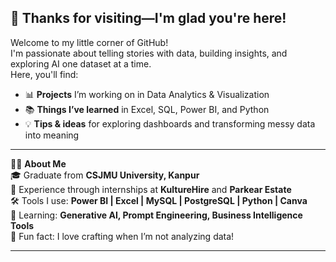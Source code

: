 ## 🌷 Thanks for visiting—I'm glad you're here!


Welcome to my little corner of GitHub!  
I'm passionate about telling stories with data, building insights, and exploring AI one dataset at a time.  
Here, you'll find:

- 📊 **Projects** I’m working on in Data Analytics & Visualization  
- 📚 **Things I’ve learned** in Excel, SQL, Power BI, and Python  
- 💡 **Tips & ideas** for exploring dashboards and transforming messy data into meaning  

---

👩‍💻 **About Me**  
🎓 Graduate from **CSJMU University, Kanpur**  
💼 Experience through internships at **KultureHire** and **Parkear Estate**  
🛠️ Tools I use: **Power BI | Excel | MySQL | PostgreSQL | Python | Canva**  
🎯 Learning: **Generative AI, Prompt Engineering, Business Intelligence Tools**  
🎨 Fun fact: I love crafting when I’m not analyzing data!

---


